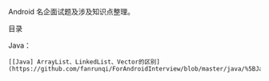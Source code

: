 
Android 名企面试题及涉及知识点整理。

目录

Java：
    
    [[Java] ArrayList、LinkedList、Vector的区别](https://github.com/fanrunqi/ForAndroidInterview/blob/master/java/%5BJava%5D%20ArrayList%E3%80%81LinkedList%E3%80%81Vector%E7%9A%84%E5%8C%BA%E5%88%AB.md) 
